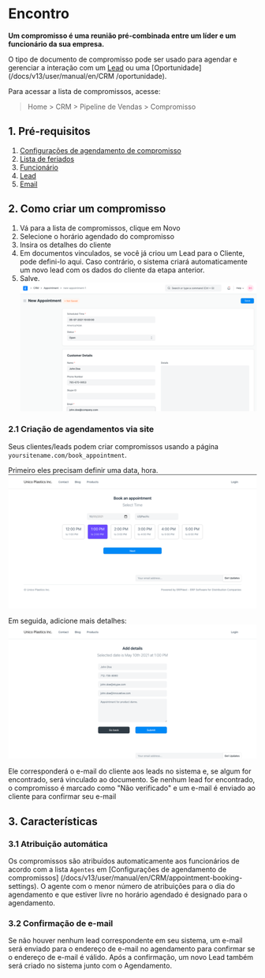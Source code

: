 # Encontro


**Um compromisso é uma reunião pré-combinada entre um líder e um funcionário da sua empresa.**


O tipo de documento de compromisso pode ser usado para agendar e gerenciar a interação com um [Lead](/docs/v13/user/manual/en/CRM/lead) ou uma [Oportunidade](/docs/v13/user/manual/en/CRM /oportunidade).


Para acessar a lista de compromissos, acesse:



>
> Home > CRM > Pipeline de Vendas > Compromisso
>
>
>


## 1. Pré-requisitos


1. [Configurações de agendamento de compromisso](/docs/v13/user/manual/en/CRM/appointment-booking-settings)
2. [Lista de feriados](/docs/v13/user/manual/en/human-resources/holiday-list)
3. [Funcionário](/docs/v13/user/manual/en/human-resources/employee)
4. [Lead](/docs/v13/user/manual/en/CRM/lead)
5. [Email](/docs/v13/user/manual/en/setting-up/email/email-account)


## 2. Como criar um compromisso


1. Vá para a lista de compromissos, clique em Novo
2. Selecione o horário agendado do compromisso
3. Insira os detalhes do cliente
4. Em documentos vinculados, se você já criou um Lead para o Cliente, pode defini-lo aqui. Caso contrário, o sistema criará automaticamente um novo lead com os dados do cliente da etapa anterior.
5. Salve.
![Novo compromisso](/files/new-appointment.png)


### 2.1 Criação de agendamentos via site


Seus clientes/leads podem criar compromissos usando a página `yoursitename.com/book_appointment`.


Primeiro eles precisam definir uma data, hora.
![Formulário de agendamento na web](/files/appointment-webform.png)


Em seguida, adicione mais detalhes:
![Detalhes do compromisso](/files/appointment-details.png)


Ele corresponderá o e-mail do cliente aos leads no sistema e, se algum for encontrado, será vinculado ao documento.
Se nenhum lead for encontrado, o compromisso é marcado como "Não verificado" e um e-mail é enviado ao cliente para confirmar seu e-mail


## 3. Características


### 3.1 Atribuição automática


Os compromissos são atribuídos automaticamente aos funcionários de acordo com a lista `Agentes` em [Configurações de agendamento de compromissos] (/docs/v13/user/manual/en/CRM/appointment-booking-settings). O agente com o menor número de atribuições para o dia do agendamento e que estiver livre no horário agendado é designado para o agendamento.


### 3.2 Confirmação de e-mail


Se não houver nenhum lead correspondente em seu sistema, um e-mail será enviado para o endereço de e-mail no agendamento para confirmar se o endereço de e-mail é válido. Após a confirmação, um novo Lead também será criado no sistema junto com o Agendamento.